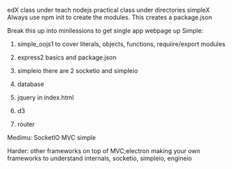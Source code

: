 edX class under teach
nodejs practical class under directories simpleX
Always use npm init to create the modules. This creates a package.json

Break this up into minilessions to get single app webpage up
Simple:

1) simple_oojs1 to cover literals, objects, functions, requiire/export modules
3) express2 basics and package.json

3) simpleio  there are 2 socketio and simpleio

4) database
5) jquery in index.html
7) d3
8) router

Medimu:
SocketIO
MVC simple

Harder: 
other frameworks on top of MVC;electron
making your own frameworks to understand internals, socketio, simpleio, engineio


